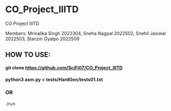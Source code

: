 # CO_Project_IIITD
CO Project IIITD 

Members: Mrinalika Singh 2022304, 
         Sneha Nagpal 2022502, 
         Snehil Jaiswal 2022503, 
         Stanzin Gyalpo 2022509
## HOW TO USE:
#### git clone https://github.com/SciFi07/CO_Project_IIITD
#### python3 asm.py < tests/HardGen/tests01.txt
### OR
./run
